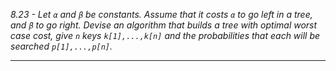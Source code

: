 *8.23 - Let `α` and `β` be constants. Assume that it costs `α` to go left in a tree, and `β` to go right. Devise an algorithm that builds a tree with optimal worst case cost, give `n` keys `k[1],...,k[n]` and the probabilities that each will be searched `p[1],...,p[n]`.*
***

